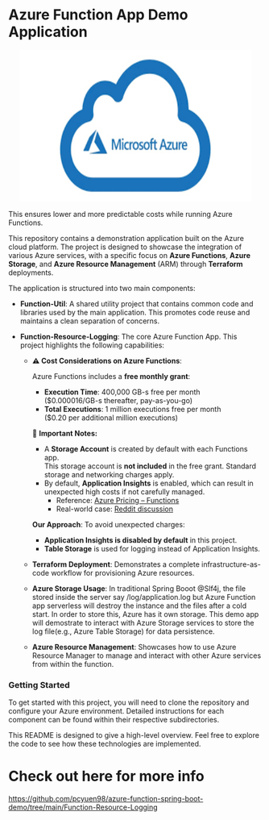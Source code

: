 # Azure Function App Demo Application

<p align="center">
<img src="/pic/azure.png" alt="Azure Logo" width="460" height="300">
</p>

This ensures lower and more predictable costs while running Azure Functions.

This repository contains a demonstration application built on the Azure cloud platform. The project is designed to showcase the integration of various Azure services, with a specific focus on **Azure Functions**, **Azure Storage**, and **Azure Resource Management** (ARM) through **Terraform** deployments.

The application is structured into two main components:

* **Function-Util**: A shared utility project that contains common code and libraries used by the main application. This promotes code reuse and maintains a clean separation of concerns.

* **Function-Resource-Logging**: The core Azure Function App. This project highlights the following capabilities:

  * **⚠️ Cost Considerations on Azure Functions**:

	Azure Functions includes a **free monthly grant**:

	- **Execution Time**: 400,000 GB-s free per month  
	($0.000016/GB-s thereafter, pay-as-you-go)  
	- **Total Executions**: 1 million executions free per month  
	($0.20 per additional million executions)

	📌 **Important Notes:**
	 - A **Storage Account** is created by default with each Functions app.  
	   This storage account is **not included** in the free grant. Standard storage and networking charges apply.  
	 - By default, **Application Insights** is enabled, which can result in unexpected high costs if not carefully managed.  
		- Reference: [Azure Pricing – Functions](https://azure.microsoft.com/en-us/pricing/details/functions/)  
		- Real-world case: [Reddit discussion](https://www.reddit.com/r/AZURE/comments/en664s/how_azure_application_insights_cost_our_company/)

    **Our Approach**:
     To avoid unexpected charges:
	 - **Application Insights is disabled by default** in this project.  
	 - **Table Storage** is used for logging instead of Application Insights.  

  * **Terraform Deployment**: Demonstrates a complete infrastructure-as-code workflow for provisioning Azure resources.

  * **Azure Storage Usage**: In traditional Spring Booot @Slf4j, the file stored inside the server say /log/application.log but Azure Function app serverless will destroy the instance and the files after a cold start. In order to store this, Azure has it own storage. This demo app will demostrate to interact with Azure Storage services to store the log file(e.g., Azure Table Storage) for data persistence. 

  * **Azure Resource Management**: Showcases how to use Azure Resource Manager to manage and interact with other Azure services from within the function.
### Getting Started

To get started with this project, you will need to clone the repository and configure your Azure environment. Detailed instructions for each component can be found within their respective subdirectories.

This README is designed to give a high-level overview. Feel free to explore the code to see how these technologies are implemented.

# Check out here for more info
https://github.com/pcyuen98/azure-function-spring-boot-demo/tree/main/Function-Resource-Logging



